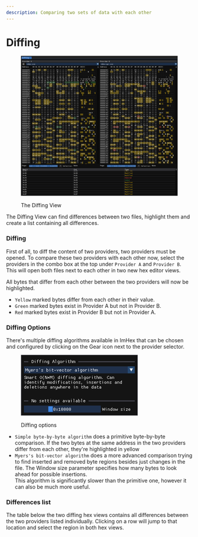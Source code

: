 ```yaml
---
description: Comparing two sets of data with each other
---
```


# Diffing

<figure><img src="../.gitbook/assets/views/diffing.png" alt=""><figcaption><p>The Diffing View</p></figcaption></figure>

The Diffing View can find differences between two files, highlight them and create a list containing all differences.&#x20;

### Diffing

First of all, to diff the content of two providers, two providers must be opened. To compare these two providers with each other now, select the providers in the combo box at the top under `Provider A` and `Provider B`. This will open both files next to each other in two new hex editor views.

All bytes that differ from each other between the two providers will now be highlighted.

* `Yellow` marked bytes differ from each other in their value.
* `Green` marked bytes exist in Provider A but not in Provider B.
* `Red` marked bytes exist in Provider B but not in Provider A.

### Diffing Options

There's multiple diffing algorithms available in ImHex that can be chosen and configured by clicking on the Gear icon next to the provider selector.

<figure><img src="../.gitbook/assets/views/diffing_settings.png" alt=""><figcaption><p>Diffing options</p></figcaption></figure>

* `Simple byte-by-byte algorithm` does a primitive byte-by-byte comparison. If the two bytes at the same address in the two providers differ from each other, they're highlighted in yellow
* `Myers's bit-vector algorithm` does a more advanced comparison trying to find inserted and removed byte regions besides just changes in the file. The Window size parameter specifies how many bytes to look ahead for possible insertions. \
  This algorithm is significantly slower than the primitive one, however it can also be much more useful.

### Differences list

The table below the two diffing hex views contains all differences between the two providers listed individually. Clicking on a row will jump to that location and select the region in both hex views.
